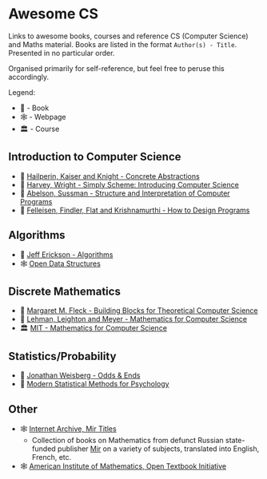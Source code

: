 # Awesome CS

Links to awesome books, courses and reference CS (Computer Science) and Maths material.
Books are listed in the format `Author(s) - Title`. Presented in no particular order.

Organised primarily for self-reference, but feel free to peruse this accordingly.

Legend:

* 📖 - Book
* 🕸️ - Webpage
* 🏛️ - Course

## Introduction to Computer Science

* 📖 [Hailperin, Kaiser and Knight - Concrete Abstractions](https://gustavus.edu/mcs/max/concrete-abstractions.html)
* 📖 [Harvey, Wright - Simply Scheme: Introducing Computer Science](https://people.eecs.berkeley.edu/~bh/ss-toc2.html)
* 📖 [Abelson, Sussman - Structure and Interpretation of Computer Programs](https://web.mit.edu/6.001/6.037/sicp.pdf)
* 📖 [Felleisen, Findler, Flat and Krishnamurthi - How to Design Programs](https://htdp.org/2023-5-12/Book/index.html)

## Algorithms

* 📖 [Jeff Erickson - Algorithms](https://jeffe.cs.illinois.edu/teaching/algorithms/)
* 🕸️ [Open Data Structures](http://opendatastructures.org)

## Discrete Mathematics

* 📖 [Margaret M. Fleck - Building Blocks for Theoretical Computer Science](https://mfleck.cs.illinois.edu/building-blocks/index-sp2020.html)
* 📖 [Lehman, Leighton and Meyer - Mathematics for Computer Science](https://courses.csail.mit.edu/6.042/spring18/mcs.pdf)
* 🏛️ [MIT - Mathematics for Computer Science](https://courses.csail.mit.edu/6.042/spring18/)

## Statistics/Probability

* 📖 [Jonathan Weisberg - Odds & Ends](https://jonathanweisberg.org/vip/)
* 📖 [Modern Statistical Methods for Psychology](https://bookdown.org/gregcox7/ims_psych/)

## Other

* 🕸️ [Internet Archive, Mir Titles](https://archive.org/details/mir-titles)
  * Collection of books on Mathematics from defunct Russian state-funded publisher
    [Mir](https://en.wikipedia.org/wiki/Mir_Publishers) on a variety of subjects,
    translated into English, French, etc.
* 🕸️ [American Institute of Mathematics, Open Textbook Initiative](https://textbooks.aimath.org/textbooks/approved-textbooks/)
